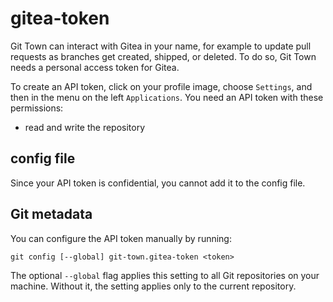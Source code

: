 # gitea-token

Git Town can interact with Gitea in your name, for example to update pull
requests as branches get created, shipped, or deleted. To do so, Git Town needs
a personal access token for Gitea.

To create an API token, click on your profile image, choose `Settings`, and then
in the menu on the left `Applications`. You need an API token with these
permissions:

- read and write the repository

## config file

Since your API token is confidential, you cannot add it to the config file.

## Git metadata

You can configure the API token manually by running:

```wrap
git config [--global] git-town.gitea-token <token>
```

The optional `--global` flag applies this setting to all Git repositories on
your machine. Without it, the setting applies only to the current repository.
